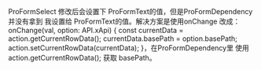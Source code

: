 ProFormSelect 修改后会设置下 ProFormText的值，但是ProFormDependency 并没有拿到 我设置给 ProFormText的值。解决方案是使用onChange 改成：onChange(val, option: API.xApi) { const currentData = action.getCurrentRowData(); currentData.basePath = option.basePath; action.setCurrentRowData(currentData); }，在ProFormDependency里 使用 action.getCurrentRowData(); 获取 basePath。
